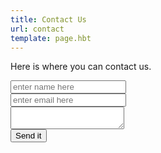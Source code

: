 ```yaml
---
title: Contact Us
url: contact
template: page.hbt
---
```


Here is where you can contact us.

<form action="">
    <input type="text" placeholder="enter name here"><br>
    <input type="text" placeholder="enter email here"><br>
    <textarea></textarea><br>
    <button>Send it</button>
</form>